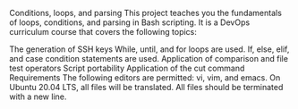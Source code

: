 Conditions, loops, and parsing This project teaches you the fundamentals of loops, conditions, and parsing in Bash scripting. It is a DevOps curriculum course that covers the following topics:

The generation of SSH keys While, until, and for loops are used. If, else, elif, and case condition statements are used. Application of comparison and file test operators Script portability Application of the cut command Requirements The following editors are permitted: vi, vim, and emacs. On Ubuntu 20.04 LTS, all files will be translated. All files should be terminated with a new line.

